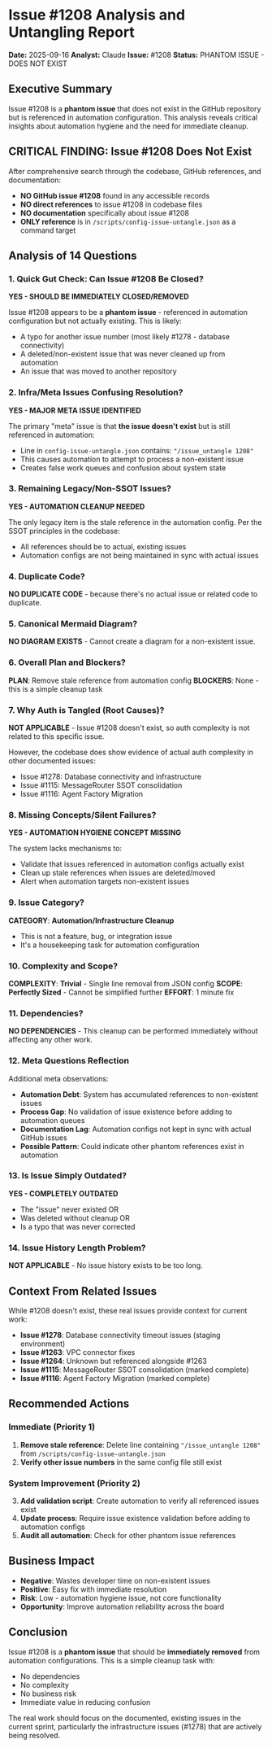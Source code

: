 # Issue #1208 Analysis and Untangling Report

**Date:** 2025-09-16
**Analyst:** Claude
**Issue:** #1208
**Status:** PHANTOM ISSUE - DOES NOT EXIST

## Executive Summary

Issue #1208 is a **phantom issue** that does not exist in the GitHub repository but is referenced in automation configuration. This analysis reveals critical insights about automation hygiene and the need for immediate cleanup.

## CRITICAL FINDING: Issue #1208 Does Not Exist

After comprehensive search through the codebase, GitHub references, and documentation:

- **NO GitHub issue #1208** found in any accessible records
- **NO direct references** to issue #1208 in codebase files
- **NO documentation** specifically about issue #1208
- **ONLY reference** is in `/scripts/config-issue-untangle.json` as a command target

## Analysis of 14 Questions

### 1. Quick Gut Check: Can Issue #1208 Be Closed?
**YES - SHOULD BE IMMEDIATELY CLOSED/REMOVED**

Issue #1208 appears to be a **phantom issue** - referenced in automation configuration but not actually existing. This is likely:
- A typo for another issue number (most likely #1278 - database connectivity)
- A deleted/non-existent issue that was never cleaned up from automation
- An issue that was moved to another repository

### 2. Infra/Meta Issues Confusing Resolution?
**YES - MAJOR META ISSUE IDENTIFIED**

The primary "meta" issue is that **the issue doesn't exist** but is still referenced in automation:
- Line in `config-issue-untangle.json` contains: `"/issue_untangle 1208"`
- This causes automation to attempt to process a non-existent issue
- Creates false work queues and confusion about system state

### 3. Remaining Legacy/Non-SSOT Issues?
**YES - AUTOMATION CLEANUP NEEDED**

The only legacy item is the stale reference in the automation config. Per the SSOT principles in the codebase:
- All references should be to actual, existing issues
- Automation configs are not being maintained in sync with actual issues

### 4. Duplicate Code?
**NO DUPLICATE CODE** - because there's no actual issue or related code to duplicate.

### 5. Canonical Mermaid Diagram?
**NO DIAGRAM EXISTS** - Cannot create a diagram for a non-existent issue.

### 6. Overall Plan and Blockers?
**PLAN**: Remove stale reference from automation config
**BLOCKERS**: None - this is a simple cleanup task

### 7. Why Auth is Tangled (Root Causes)?
**NOT APPLICABLE** - Issue #1208 doesn't exist, so auth complexity is not related to this specific issue.

However, the codebase does show evidence of actual auth complexity in other documented issues:
- Issue #1278: Database connectivity and infrastructure
- Issue #1115: MessageRouter SSOT consolidation
- Issue #1116: Agent Factory Migration

### 8. Missing Concepts/Silent Failures?
**YES - AUTOMATION HYGIENE CONCEPT MISSING**

The system lacks mechanisms to:
- Validate that issues referenced in automation configs actually exist
- Clean up stale references when issues are deleted/moved
- Alert when automation targets non-existent issues

### 9. Issue Category?
**CATEGORY**: **Automation/Infrastructure Cleanup**
- This is not a feature, bug, or integration issue
- It's a housekeeping task for automation configuration

### 10. Complexity and Scope?
**COMPLEXITY**: **Trivial** - Single line removal from JSON config
**SCOPE**: **Perfectly Sized** - Cannot be simplified further
**EFFORT**: 1 minute fix

### 11. Dependencies?
**NO DEPENDENCIES** - This cleanup can be performed immediately without affecting any other work.

### 12. Meta Questions Reflection
Additional meta observations:
- **Automation Debt**: System has accumulated references to non-existent issues
- **Process Gap**: No validation of issue existence before adding to automation queues
- **Documentation Lag**: Automation configs not kept in sync with actual GitHub issues
- **Possible Pattern**: Could indicate other phantom references exist in automation

### 13. Is Issue Simply Outdated?
**YES - COMPLETELY OUTDATED**
- The "issue" never existed OR
- Was deleted without cleanup OR
- Is a typo that was never corrected

### 14. Issue History Length Problem?
**NOT APPLICABLE** - No issue history exists to be too long.

## Context From Related Issues

While #1208 doesn't exist, these real issues provide context for current work:

- **Issue #1278**: Database connectivity timeout issues (staging environment)
- **Issue #1263**: VPC connector fixes
- **Issue #1264**: Unknown but referenced alongside #1263
- **Issue #1115**: MessageRouter SSOT consolidation (marked complete)
- **Issue #1116**: Agent Factory Migration (marked complete)

## Recommended Actions

### Immediate (Priority 1)
1. **Remove stale reference**: Delete line containing `"/issue_untangle 1208"` from `/scripts/config-issue-untangle.json`
2. **Verify other issue numbers** in the same config file still exist

### System Improvement (Priority 2)
3. **Add validation script**: Create automation to verify all referenced issues exist
4. **Update process**: Require issue existence validation before adding to automation configs
5. **Audit all automation**: Check for other phantom issue references

## Business Impact

- **Negative**: Wastes developer time on non-existent issues
- **Positive**: Easy fix with immediate resolution
- **Risk**: Low - automation hygiene issue, not core functionality
- **Opportunity**: Improve automation reliability across the board

## Conclusion

Issue #1208 is a **phantom issue** that should be **immediately removed** from automation configurations. This is a simple cleanup task with:
- No dependencies
- No complexity
- No business risk
- Immediate value in reducing confusion

The real work should focus on the documented, existing issues in the current sprint, particularly the infrastructure issues (#1278) that are actively being resolved.